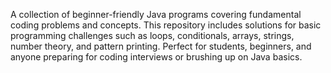 A collection of beginner-friendly Java programs covering fundamental coding problems and concepts. This repository includes solutions for basic programming challenges such as loops, conditionals, arrays, strings, number theory, and pattern printing. Perfect for students, beginners, and anyone preparing for coding interviews or brushing up on Java basics.
